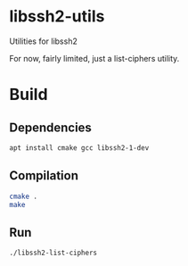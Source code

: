 # libssh2-utils

Utilities for libssh2

For now, fairly limited, just a list-ciphers utility.

# Build

## Dependencies

```bash
apt install cmake gcc libssh2-1-dev
```

## Compilation

```bash
cmake .
make
```

## Run

```bash
./libssh2-list-ciphers
```
